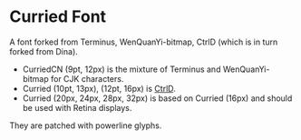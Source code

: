 Curried Font
===

A font forked from Terminus, WenQuanYi-bitmap, CtrlD (which is in turn forked from Dina).

* CurriedCN (9pt, 12px) is the mixture of Terminus and WenQuanYi-bitmap for CJK characters.
* Curried (10pt, 13px), (12pt, 16px) is [CtrlD](http://github.com/bjin/ctrld-font).
* Curried (20px, 24px, 28px, 32px) is based on Curried (16px) and should be used with Retina displays.

They are patched with powerline glyphs.
